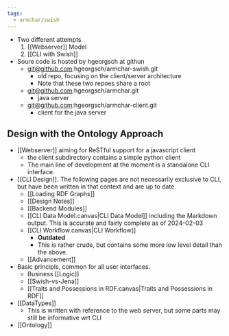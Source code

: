 ```yaml
---
tags:
  - armchar/swish
---
```

+ Two different attempts
    1. [[Webserver]] Model
    2. [[CLI with Swish]]
+ Soure code is hosted by hgeorgsch at githun
	+ git@github.com:hgeorgsch/armchar-swish.git
		+ old repo, focusing on the client/server architecture
		+ Note that these two repoes share a root
	+ git@github.com:hgeorgsch/armchar.git
		+ java server
	+ git@github.com:hgeorgsch/armchar-client.git
		+ client for the java server


## Design with the Ontology Approach

+ [[Webserver]] aiming for ReSTful support for a javascript client
    + the client subdirectory contains a simple python client
	+ The main line of development at the moment is a standalone CLI interface.
+ [[CLI Design]].  The following pages are not necessarily exclusive to CLI, but have been written in that context and are up to date.
	+ [[Loading RDF Graphs]]
	+ [[Design Notes]]
	+ [[Backend Modules]]
	+ [[CLI Data Model.canvas|CLI Data Model]]  including the Markdown output.  This is accurate and fairly complete as of 2024-02-03
	+ [[CLI Workflow.canvas|CLI Workflow]] 
		+ **Outdated**
		+ This is rather crude, but contains some more low level detail than the above.
	+ [[Advancement]]
+ Basic principls, common for all user interfaces.
	+ Business [[Logic]]
	+ [[Swish-vs-Jena]]
	+ [[Traits and Possessions in RDF.canvas|Traits and Possessions in RDF]]
+ [[DataTypes]]
	+ This is written with reference to the web server, but some parts may still be informative wrt CLI
+ [[Ontology]]